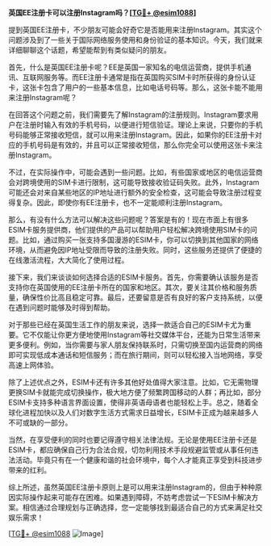 **英国EE注册卡可以注册Instagram吗？[[TG💪+ @esim1088](https://t.me/s/esim1088)]**

提到英国EE注册卡，不少朋友可能会好奇它是否能用来注册Instagram。其实这个问题涉及到了一些关于国际网络服务使用和身份验证的基本知识。今天，我们就来详细聊聊这个话题，希望能帮到有类似疑问的朋友。

首先，什么是英国EE注册卡呢？EE是英国一家知名的电信运营商，提供手机通讯、互联网服务等。而EE注册卡通常是指在英国购买SIM卡时所获得的身份认证卡，这张卡包含了用户的一些基本信息，比如电话号码等。那么，这张卡能不能用来注册Instagram呢？

在回答这个问题之前，我们需要先了解Instagram的注册规则。Instagram要求用户在注册时输入有效的手机号码，以便进行短信验证。理论上来说，只要你的手机号码能够正常接收短信，就可以用来注册Instagram。因此，如果你的EE注册卡对应的手机号码是有效的，并且可以正常接收短信，那么你完全可以使用这张卡来注册Instagram。

不过，在实际操作中，可能会遇到一些问题。比如，有些国家或地区的电信运营商会对跨境使用的SIM卡进行限制，这可能导致接收验证码失败。此外，Instagram可能还会对来自某些地区的IP地址进行额外的安全检查，这可能会导致注册过程变得复杂。因此，即使你有EE注册卡，也不一定能顺利注册Instagram。

那么，有没有什么方法可以解决这些问题呢？答案是有的！现在市面上有很多ESIM卡服务提供商，他们提供的产品可以帮助用户轻松解决跨境使用SIM卡的问题。比如，通过购买一张支持多国漫游的ESIM卡，你可以切换到其他国家的网络环境，从而避免因IP地址受限而导致的注册失败。同时，这些服务还提供了便捷的在线激活流程，大大简化了使用过程。

接下来，我们来谈谈如何选择合适的ESIM卡服务。首先，你需要确认该服务是否支持你在英国使用的EE注册卡所在的国家和地区。其次，要关注其价格和服务质量，确保性价比高且稳定可靠。最后，还要留意是否有良好的客户支持系统，以便在遇到问题时能够及时得到帮助。

对于那些已经在英国生活工作的朋友来说，选择一款适合自己的ESIM卡尤为重要。它不仅能让你更方便地使用Instagram等社交媒体平台，还能为日常生活带来更多便利。例如，当你需要与家人朋友保持联系时，只需切换至国内运营商的网络即可实现低成本通话和短信服务；而在旅行期间，则可以轻松接入当地网络，享受高速上网体验。

除了上述优点之外，ESIM卡还有许多其他好处值得大家注意。比如，它无需物理更换SIM卡就能完成切换操作，极大地方便了频繁跨国移动的人群；再比如，部分ESIM卡支持多种语言界面设置，使得非英语母语者也能轻松上手。总之，随着全球化进程加快以及人们对数字生活方式需求日益增长，ESIM卡正成为越来越多人不可或缺的一部分。

当然，在享受便利的同时也要记得遵守相关法律法规。无论是使用EE注册卡还是ESIM卡，都应确保自己行为合法合规，切勿利用技术手段规避监管或从事任何违法活动。毕竟只有在一个健康和谐的社会环境中，每个人才能真正享受到科技进步带来的红利。

综上所述，虽然英国EE注册卡原则上是可以用来注册Instagram的，但由于种种原因实际操作起来可能存在困难。如果遇到障碍，不妨考虑尝试一下ESIM卡解决方案。相信通过合理规划与正确选择，您一定能够找到最适合自己的方式来满足社交娱乐需求！

[[TG💪+ @esim1088](https://t.me/s/esim1088) ![Image](https://i.postimg.cc/4NQfJmqS/Snipaste-2025-05-13-00-14-12.png)]